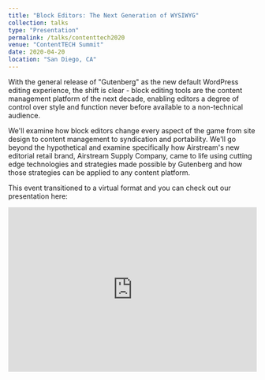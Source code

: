 ```yaml
---
title: "Block Editors: The Next Generation of WYSIWYG"
collection: talks
type: "Presentation"
permalink: /talks/contenttech2020
venue: "ContentTECH Summit"
date: 2020-04-20
location: "San Diego, CA"
---
```


With the general release of "Gutenberg" as the new default WordPress editing experience, the shift is clear - block editing tools are the content management platform of the next decade, enabling editors a degree of control over style and function never before available to a non-technical audience.

We'll examine how block editors change every aspect of the game from site design to content management to syndication and portability. We'll go beyond the hypothetical and examine specifically how Airstream's new editorial retail brand, Airstream Supply Company, came to life using cutting edge technologies and strategies made possible by Gutenberg and how those strategies can be applied to any content platform.

This event transitioned to a virtual format and you can check out our presentation here:

<div style="padding:66.18% 0 0 0;position:relative;"><iframe src="https://vimeo.com/441438696/ac667d9d28?byline=0" style="position:absolute;top:0;left:0;width:100%;height:100%;" frameborder="0" allow="autoplay; fullscreen" allowfullscreen>&nbsp;</iframe></div><script src="https://player.vimeo.com/api/player.js"></script>